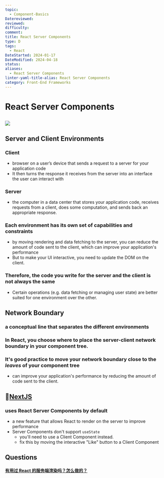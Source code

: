 ```yaml
---
topic:
  - Component-Basics
Datereviewed: 
reviewed: 
difficulty: 
comment: 
title: React Server Components
type: D
tags:
  - React
DateStarted: 2024-01-17
DateModified: 2024-04-18
status: 
aliases:
  - React Server Components
linter-yaml-title-alias: React Server Components
category: Front-End Frameworks
---
```


# React Server Components

## ![](https://cdn.jsdelivr.net/gh/jenniferwonder/bimg/full-stack/z-O-React-Server-Components.png)

## Server and Client Environments

### Client

- browser on a user’s device that sends a request to a server for your application code
- It then turns the response it receives from the server into an interface the user can interact with

### Server

- the computer in a data center that stores your application code, receives requests from a client, does some computation, and sends back an appropriate response.

### Each environment has its own set of capabilities and constraints

- by moving rendering and data fetching to the server, you can reduce the amount of code sent to the client, which can improve your application's performance
- But to make your UI interactive, you need to update the DOM on the client.

### Therefore, the code you write for the server and the client is not always the same

- Certain operations (e.g. data fetching or managing user state) are better suited for one environment over the other.

## Network Boundary

### a conceptual line that separates the different environments

### In React, you choose where to place the server-client network boundary in your component tree.

### It's good practice to move your network boundary close to the _leaves_ of your component tree

- can improve your application's performance by reducing the amount of code sent to the client.

## 📌[NextJS](React-Full-Stack/Next.js/O-NextJS)

### uses React Server Components by default

- a new feature that allows React to render on the server to improve performance
- Server Components don't support `useState`
  - you'll need to use a Client Component instead.
  - fix this by moving the interactive "Like" button to a Client Component

## Questions

#### [有用过 React 的服务端渲染吗？怎么做的？](https://github.com/haizlin/fe-interview/issues/665)
